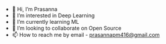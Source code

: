 - 👋 Hi, I’m Prasanna
- 👀 I’m interested in Deep Learning
- 🌱 I’m currently learning ML
- 💞️ I’m looking to collaborate on Open Source
- 📫 How to reach me by email - prasannapm416@gmail.com

<!---
PRASANNA-416/PRASANNA-416 is a ✨ special ✨ repository because its `README.md` (this file) appears on your GitHub profile.
You can click the Preview link to take a look at your changes.
--->
